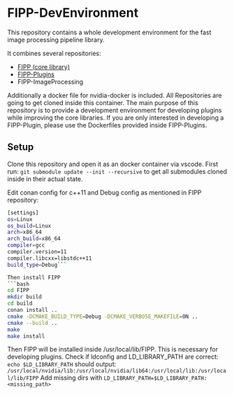 # FIPP-DevEnvironment
This repository contains a whole development environment for the fast image processing pipeline library. 

It combines several repositories:

- [FIPP (core library)](https://github.com/mual-de/FIPP)
- [FIPP-Plugins](https://github.com/mual-de/FIPP-Plugins)
- FIPP-ImageProcessing

Additionally a docker file for nvidia-docker is included. All Repositories are going to get cloned inside this container.
The main purpose of this repository is to provide a development environment for developing plugins while improving the core libraries. If you are only interested in developing a FIPP-Plugin, please use the Dockerfiles provided inside FIPP-Plugins.

## Setup
Clone this repository and open it as an docker container via vscode. First run:
`git submodule update --init --recursive` to get all submodules cloned inside in their actual state.

Edit conan config for c++11 and Debug config as mentioned in FIPP repository:
```bash
[settings]
os=Linux
os_build=Linux
arch=x86_64
arch_build=x86_64
compiler=gcc
compiler.version=11
compiler.libcxx=libstdc++11
build_type=Debug```

Then install FIPP
```bash
cd FIPP
mkdir build
cd build
conan install ..
cmake -DCMAKE_BUILD_TYPE=Debug -DCMAKE_VERBOSE_MAKEFILE=ON ..
cmake --build ..
make 
make install
```
Then FIPP will be installed inside /usr/local/lib/FIPP.
This is necessary for developing plugins.
Check if ldconfig and LD_LIBRARY_PATH are correct:
`echo $LD_LIBRARY_PATH` should output: `/usr/local/nvidia/lib:/usr/local/nvidia/lib64:/usr/local/lib:/usr/local/lib/FIPP`
Add missing dirs with `LD_LIBRARY_PATH=$LD_LIBRARY_PATH:<missing_path>`
